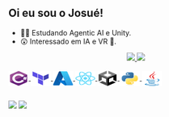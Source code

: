## Oi eu sou o Josué!

* 👨‍🎓 Estudando Agentic AI e Unity.
* 😲 Interessado em IA e VR 🤖.

<div align="center">
  <a href="https://github.com/JosueLft">
  <img height="180em" src="https://github-readme-stats-roan-nine-86.vercel.app/api?username=JosueLft&show_icons=true&theme=midnight-purple&include_all_commits=true&count_private=true"/>
  <img height="180em" src="https://github-readme-stats-roan-nine-86.vercel.app/api/top-langs/?username=JosueLft&layout=compact&langs_count=10&theme=midnight-purple&count_private=true"/><br>
</div>
<div style="display: inline_block"><br>
  <img align="center" alt="Josue-Skills-Csharp" height="30" width="40" src="https://raw.githubusercontent.com/devicons/devicon/master/icons/csharp/csharp-original.svg">
  <img align="center" alt="Josue-Skills-Terraform" height="30" width="40" src="https://raw.githubusercontent.com/devicons/devicon/master/icons/terraform/terraform-original.svg">
  <img align="center" alt="Josue-Skills-Azure" height="30" width="40" src="https://raw.githubusercontent.com/devicons/devicon/master/icons/azure/azure-original.svg">
  <img align="center" alt="Josue-Skills-React" height="30" width="40" src="https://raw.githubusercontent.com/devicons/devicon/master/icons/react/react-original.svg">
  <img align="center" alt="Josue-Skills-Unity" height="30" width="40" src="https://raw.githubusercontent.com/devicons/devicon/master/icons/unity/unity-original.svg">
  <img align="center" alt="Josue-Skills-Python" height="30" width="40" src="https://raw.githubusercontent.com/devicons/devicon/master/icons/python/python-original.svg">
  <img align="center" alt="Josue-Skills-Java" height="30" width="40" src="https://raw.githubusercontent.com/devicons/devicon/master/icons/java/java-original.svg">
</div>
  
  ##
 
<div> 
  <a href = "mailto:josueflx1999@gmail.com"><img src="https://img.shields.io/badge/Gmail-D14836?style=for-the-badge&logo=gmail&logoColor=white" target="_blank"></a>
  <a href="https://www.linkedin.com/in/josu%C3%A9-felipe-4b5929135" target="_blank"><img src="https://img.shields.io/badge/-LinkedIn-%230077B5?style=for-the-badge&logo=linkedin&logoColor=white" target="_blank"></a> 
</div>
